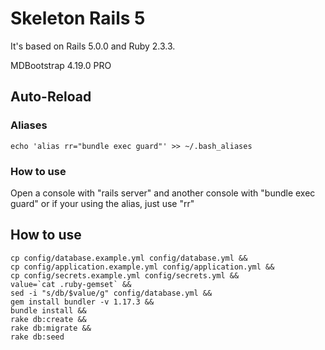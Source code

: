 # Skeleton Rails 5

It's based on Rails 5.0.0 and Ruby 2.3.3.

MDBootstrap 4.19.0 PRO

## Auto-Reload

### Aliases

```
echo 'alias rr="bundle exec guard"' >> ~/.bash_aliases
```

### How to use

Open a console with "rails server" and another console with "bundle exec guard" or if
your using the alias, just use "rr"

## How to use

```
cp config/database.example.yml config/database.yml &&
cp config/application.example.yml config/application.yml &&
cp config/secrets.example.yml config/secrets.yml &&
value=`cat .ruby-gemset` &&
sed -i "s/db/$value/g" config/database.yml &&
gem install bundler -v 1.17.3 &&
bundle install &&
rake db:create &&
rake db:migrate &&
rake db:seed
```
